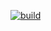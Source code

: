 [![build](https://github.com/anotherMarco/TrainMate/actions/workflows/on-push-dev.yaml/badge.svg)](https://github.com/anotherMarco/TrainMate/actions/workflows/on-push-dev.yaml)
